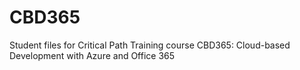 # CBD365
Student files for Critical Path Training course CBD365: Cloud-based Development with Azure and Office 365

